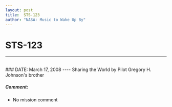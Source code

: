 ```yaml
---
layout: post
title:  STS-123
author: "NASA: Music to Wake Up By"
---
```


# STS-123
----
<br/>
### DATE: March 17, 2008
----
Sharing the World by Pilot Gregory H. Johnson's brother

##### Comment:
* No mission comment
